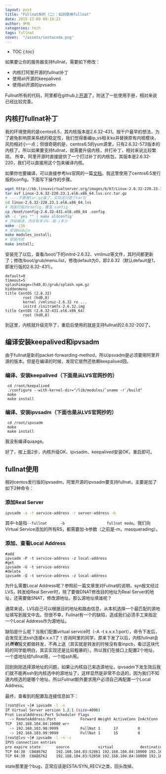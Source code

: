 ```yaml
---
layout: post
title: "Fullnat系列（二）：如何使用fullnat"
date: 2015-12-09 09:10:23
author: 伊布
categories: tech
tags: fullnat
cover:  "/assets/instacode.png"
---
```


* TOC
{:toc}

如果要让你的服务器支持fullnat，需要如下修改：

- 内核打阿里开源的fullnat补丁
- 使用ali开源的keepalived
- 使用ali开源的ipvsadm

Fullnat所有的代码，阿里都在github上[开源](https://github.com/alibaba/LVS)了，附送了一批使用手册，相对来说已经比较完善。



## 内核打fullnat补丁

我的环境使用的是centos6.5，其内核版本是2.6.32-431。按千户最早的想法，为了避免影响原来系统的稳定性，我们觉得重编ip_vs相关ko并替换原有内核模块，风险相对小一点；但很奇葩的是，centos6.5的yum源里，只有2.6.32-573版本的内核了。所以如果要支持fullnat，就需要升级内核，并打补丁，相对来说比较繁琐。
所幸，阿里开源时直接提供了一个打过补丁的内核包，其版本是2.6.32-220，我们可以直接用这个包来编译内核。

如果你也要编译，可以直接参考lvs官网的一篇[文档](http://kb.linuxvirtualserver.org/wiki/IPVS_FULLNAT_and_SYNPROXY)。我这里使用了centos6.5发行版的config，下面写下操作的步骤。

```bash
wget http://kb.linuxvirtualserver.org/images/b/b7/Linux-2.6.32-220.23.1.el6.x86_64.lvs.src.tar.gz
tar xvf Linux-2.6.32-220.23.1.el6.x86_64.lvs.src.tar.gz
# ----不要被tar.gz骗了，实际这只是个tar包
cd linux-2.6.32-220.23.1.el6.x86_64.lvs
# 用发行版的config，覆盖.config
cp /boot/config-2.6.32-431.el6.x86_64 .config
sh -c 'yes "" | make oldconfig'
# 开始编译，内存有多少G，就-j多少
make -j16
# 安装module
make modules_install;
# 安装内核
make install;
```

安装完了以后，查看/boot/下的initrd-2.6.32、vmlinuz等文件，其时间都更新了；修改/boot/grub/menu.list，修改default为0，即2.6.32（默认default是1，即发行版的2.6.32-431）。

```
default=0
timeout=5
splashimage=(hd0,0)/grub/splash.xpm.gz
hiddenmenu
title CentOS (2.6.32)
        root (hd0,0)
        kernel /vmlinuz-2.6.32 ro ...
        initrd /initramfs-2.6.32.img
title CentOS (2.6.32-431.el6.x86_64)
        root (hd0,0)

```

到这里，内核就升级完毕了，重启后使用的就是支持fullnat的2.6.32-200了。

## 编译安装keepalived和ipvsadm
由于fullnat是新的packet-forwarding-method，所以ipsvadm是必须要用阿里开源的版本。但是在编译的时候，发现它居然还依赖keepalived囧。

### 编译、安装keepalived（下面是从LVS官网抄的）
```
 cd /root/keepalived
 ./configure --with-kernel-dir="/lib/modules/`uname -r`/build"
 make
 make install
```

### 编译、安装ipvsadm（下面也是从LVS官网抄的）
```
 cd /root/ipvsadm
 make
 make install
```

我没有编译quaage。

好了，按上面2步，内核升级OK、ipvsadm、keepalived安装OK，重启即可。

## fullnat使用

相对centos发行版的ipvsadm，阿里开源的ipvsadm要支持fullnat，主要是加了如下2种命令：

### 添加Real Server
```bash
ipvsadm -a -t service-address -r server-address -b
```

其中-b是指`--fullnat      -b                   fullnat mode`。我们向Virtual Service添加的所有RS，都需要加-b参数（之前是-m，masquerading）。

### 添加、查看Local Address
```
#add
ipvsadm -P -t service-address -z local-address
#get
ipvsadm -G -t service-address
#delete
ipvsadm -Q -t service-address -z local-address
```

为什么需要Local Address呢？参照前一篇文章里对Fullnat的说明，syn报文经过LVS，转发给Real Server时，除了要做DNAT修改目的地址为Real Server的地址，还需要做SNAT，修改源地址。那么源地址填谁呢？

通常来说，LVS自己可以根据目的地址和路由信息，从本机选择一个最匹配的源地址填写到报文中去。但很不幸，Fullnat有一个的缺陷，造成我们必须手工来指定一个Local Address作为源地址。

缺陷是什么呢？当我们配置virtual service时（-A -t x.x.x.1:port），命令下发后，会发现无法ssh连接x.x.x.1了！咨询阿里的同学，原来下发了以后，内核fullnat会对***所有***报文都做转发，不再上送（其实就是转发的时候没有查inpcb，看过这块代码的同学能明白，其实实现还是比较粗暴的）。所以我们在接口上配置2个地址，一个虚地址给fullnat用，一个给ssh用。

回到刚刚选择源地址的问题，如果让内核自己来选源地址，ipvsadm下发生效后我们就不能再ssh到内核选中的源地址了，这样显然是非常不合适的，因为我们不知道内核选的是哪个地址。所以Fullnat额外要求用户必须自己再配置一个Local Address。

最终，查看到的配置及连接信息如下：

```bash
[root@lvs ~]# ipvsadm -l -n
IP Virtual Server version 1.2.1 (size=4096)
Prot LocalAddress:Port Scheduler Flags
  -> RemoteAddress:Port           Forward Weight ActiveConn InActConn
TCP  192.168.104.84:10000 wrr
  -> 192.168.103.98:9999          FullNat 1      17         0
  -> 192.168.103.99:9999          FullNat 1      15         0
[root@lvs ~]# ipvsadm -l -n -c
IPVS connection entries
pro expire state       source             virtual            destination
TCP 04:30  C0A86762    192.168.104.83:52861 192.168.104.84:10000 192.168.103.84:12354
TCP 04:30  C0A86762    192.168.104.83:52850 192.168.104.84:10000 192.168.103.84:12352
```

state那里是个bug，正常应该是ESTA/SYN_RECV之类，回头改掉。






